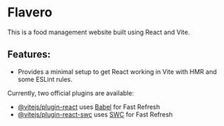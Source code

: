 # Flavero  

This is a food management website built using React and Vite.  

## Features:  
- Provides a minimal setup to get React working in Vite with HMR and some ESLint rules.  

Currently, two official plugins are available:  
- [@vitejs/plugin-react](https://github.com/vitejs/vite-plugin-react/blob/main/packages/plugin-react/README.md) uses [Babel](https://babeljs.io/) for Fast Refresh  
- [@vitejs/plugin-react-swc](https://github.com/vitejs/vite-plugin-react-swc) uses [SWC](https://swc.rs/) for Fast Refresh  
